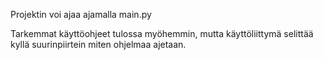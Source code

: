 Projektin voi ajaa ajamalla main.py

Tarkemmat käyttöohjeet tulossa myöhemmin, mutta käyttöliittymä selittää kyllä suurinpiirtein miten ohjelmaa ajetaan. 
